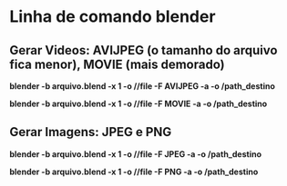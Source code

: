 # Linha de comando blender #

## Gerar Videos: AVIJPEG (o tamanho do arquivo fica menor), MOVIE (mais demorado) ##

**blender -b arquivo.blend -x 1 -o //file -F AVIJPEG -a -o /path\_destino**

**blender -b arquivo.blend -x 1 -o //file -F MOVIE -a -o /path\_destino**


## Gerar Imagens: JPEG e PNG ##

**blender -b arquivo.blend -x 1 -o //file -F JPEG -a -o /path\_destino**

**blender -b arquivo.blend -x 1 -o //file -F PNG -a -o /path\_destino**